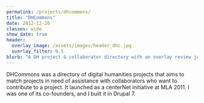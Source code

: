 ```yaml
---
permalink: /projects/dhcommons/
title: "DHCommons"
date: 2012-12-26
classes: wide
show_date: true
header:
  overlay_image: /assets/images/header_dhc.jpg
  overlay_filter: 0.5
blurb: "A DH project & collaborator directory with an overlay review journal."
---
```


DHCommons was a directory of digital humanities projects that aims to match projects in need of assistance with collaborators who want to contribute to a project. It launched as a centerNet initiative at MLA 2011. I was one of its co-founders, and I built it in Drupal 7.